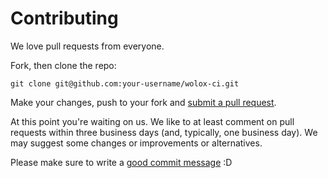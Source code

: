 # Contributing

We love pull requests from everyone.

Fork, then clone the repo:

    git clone git@github.com:your-username/wolox-ci.git

Make your changes, push to your fork and [submit a pull request][pr].

[pr]: https://github.com/Wolox/wolox-ci/compare/

At this point you're waiting on us. We like to at least comment on pull requests
within three business days (and, typically, one business day). We may suggest
some changes or improvements or alternatives.

Please make sure to write a [good commit message][commit] :D

[commit]: http://tbaggery.com/2008/04/19/a-note-about-git-commit-messages.html
